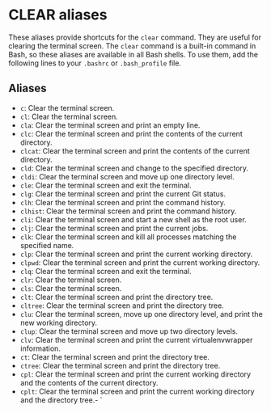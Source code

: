 # CLEAR aliases

These aliases provide shortcuts for the `clear` command. They are useful
for clearing the terminal screen. The `clear` command is a built-in
command in Bash, so these aliases are available in all Bash shells. To
use them, add the following lines to your `.bashrc` or `.bash_profile`
file.

## Aliases

- `c`: Clear the terminal screen.
- `cl`: Clear the terminal screen.
- `cla`: Clear the terminal screen and print an empty line.
- `clc`: Clear the terminal screen and print the contents of the current directory.
- `clcat`: Clear the terminal screen and print the contents of the current directory.
- `cld`: Clear the terminal screen and change to the specified directory.
- `cldi`: Clear the terminal screen and move up one directory level.
- `cle`: Clear the terminal screen and exit the terminal.
- `clg`: Clear the terminal screen and print the current Git status.
- `clh`: Clear the terminal screen and print the command history.
- `clhist`: Clear the terminal screen and print the command history.
- `cli`: Clear the terminal screen and start a new shell as the root user.
- `clj`: Clear the terminal screen and print the current jobs.
- `clk`: Clear the terminal screen and kill all processes matching the specified name.
- `clp`: Clear the terminal screen and print the current working directory.
- `clpwd`: Clear the terminal screen and print the current working directory.
- `clq`: Clear the terminal screen and exit the terminal.
- `clr`: Clear the terminal screen.
- `cls`: Clear the terminal screen.
- `clt`: Clear the terminal screen and print the directory tree.
- `cltree`: Clear the terminal screen and print the directory tree.
- `clu`: Clear the terminal screen, move up one directory level, and print the new working directory.
- `clup`: Clear the terminal screen and move up two directory levels.
- `clv`: Clear the terminal screen and print the current virtualenvwrapper information.
- `ct`: Clear the terminal screen and print the directory tree.
- `ctree`: Clear the terminal screen and print the directory tree.
- `cpl`: Clear the terminal screen and print the current working directory and the contents of the current directory.
- `cplt`: Clear the terminal screen and print the current working directory and the directory tree.- `
